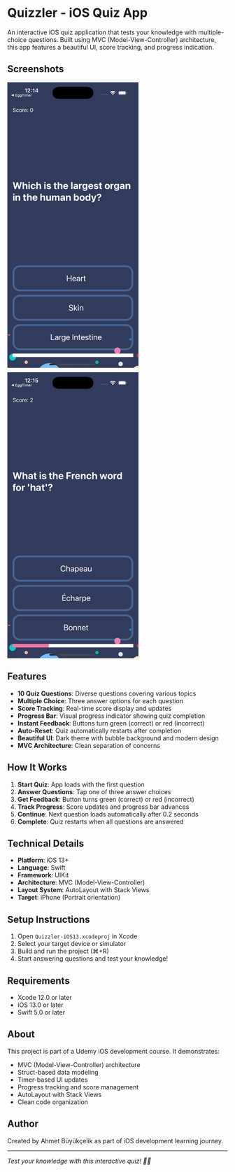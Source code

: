 # Quizzler - iOS Quiz App

An interactive iOS quiz application that tests your knowledge with multiple-choice questions. Built using MVC (Model-View-Controller) architecture, this app features a beautiful UI, score tracking, and progress indication.

## Screenshots

<div style="display: flex; gap: 10px; flex-wrap: wrap;">
  <img src="./Screenshot1.png" width="300" alt="App Screenshot 1">
  <img src="./Screenshot2.png" width="300" alt="App Screenshot 2">
</div>

## Features

- **10 Quiz Questions**: Diverse questions covering various topics
- **Multiple Choice**: Three answer options for each question
- **Score Tracking**: Real-time score display and updates
- **Progress Bar**: Visual progress indicator showing quiz completion
- **Instant Feedback**: Buttons turn green (correct) or red (incorrect)
- **Auto-Reset**: Quiz automatically restarts after completion
- **Beautiful UI**: Dark theme with bubble background and modern design
- **MVC Architecture**: Clean separation of concerns

## How It Works

1. **Start Quiz**: App loads with the first question
2. **Answer Questions**: Tap one of three answer choices
3. **Get Feedback**: Button turns green (correct) or red (incorrect)
4. **Track Progress**: Score updates and progress bar advances
5. **Continue**: Next question loads automatically after 0.2 seconds
6. **Complete**: Quiz restarts when all questions are answered

## Technical Details

- **Platform**: iOS 13+
- **Language**: Swift
- **Framework**: UIKit
- **Architecture**: MVC (Model-View-Controller)
- **Layout System**: AutoLayout with Stack Views
- **Target**: iPhone (Portrait orientation)




## Setup Instructions

1. Open `Quizzler-iOS13.xcodeproj` in Xcode
2. Select your target device or simulator
3. Build and run the project (⌘+R)
4. Start answering questions and test your knowledge!

## Requirements

- Xcode 12.0 or later
- iOS 13.0 or later
- Swift 5.0 or later

## About

This project is part of a Udemy iOS development course. It demonstrates:
- MVC (Model-View-Controller) architecture
- Struct-based data modeling
- Timer-based UI updates
- Progress tracking and score management
- AutoLayout with Stack Views
- Clean code organization

## Author

Created by Ahmet Büyükçelik as part of iOS development learning journey.

---

*Test your knowledge with this interactive quiz! 🧠📱*
